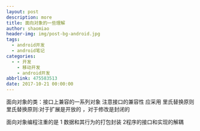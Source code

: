 ```yaml
---
layout: post
description: more
title: 面向对象的一些理解
author: shaomiao
header-img: img/post-bg-android.jpg
tags:
  - android开发
  - android笔记
categories:
  - - 开发
    - 移动开发
    - android开发
abbrlink: 475583513
date: 2017-10-21 00:00:00
---
```

面向对象的类：接口上兼容的一系列对象
注意接口的兼容性  应采用 里氏替换原则 
里氏替换原则:对于扩展是开放的 ，对于修改是封闭的

面向对象编程注重的是
1 数据和其行为的打包封装
2程序的接口和实现的解耦
